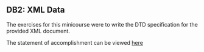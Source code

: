 ## DB2: XML Data

The exercises for this minicourse were to write the DTD specification for the provided XML document.

The statement of accomplishment can be viewed [here](DB2_Statement.pdf)